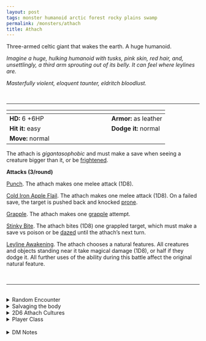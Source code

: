 ```yaml
---
layout: post
tags: monster humanoid arctic forest rocky plains swamp
permalink: /monsters/athach
title: Athach
---
```


Three-armed celtic giant that wakes the earth. A huge humanoid.

_Imagine a huge, hulking humanoid with tusks, pink skin, red hair, and, unsettlingly, a third arm sprouting out of its belly. It can feel where leylines are._

_Masterfully violent, eloquent taunter, eldritch bloodlust._

<br>

---

|  <span style="display: inline-block; width:250px"></span>  |  |
| -------- | --------|
| **HD:** 6 +6HP | **Armor:** as leather  |
| **Hit it:** easy    | **Dodge it:** normal  |
| **Move:** normal     |   | 

The athach is *gigantasophobic* and must make a save when seeing a creature bigger than it, or be [frightened](/2020/11/10/extra-rules/#conditions).

**Attacks (3/round)**

<ins>Punch</ins>. The athach makes one melee attack (1D8).

<ins>Cold Iron Apple Flail</ins>. The athach makes one melee attack (1D8). On a failed save, the target is pushed back and knocked [prone](/2020/11/10/extra-rules/#conditions).

<ins>Grapple</ins>. The athach makes one [grapple](/2020/11/10/extra-rules/#conditions) attempt.

<ins>Stinky Bite</ins>. The athach bites (1D8) one grappled target, which must make a save vs poison or be [dazed](/2020/11/10/extra-rules/#conditions) until the athach’s next turn.

<ins>Leyline Awakening</ins>. The athach chooses a natural features. All creatures and objects standing near it take magical damage (1D8), or half if they dodge it. All further uses of the ability during this battle affect the original natural feature.

<br>

---

<br>

<details markdown="1">
<summary>Random Encounter</summary>
1. **Monster:** 1 athach.
1. **Lair:** A mossy den carved out of a single humongous boulder. <br>    &nbsp; OR <br>    **Omen:** Heavy footsteps are coming, magic users can feel the ground awaken.
1. **Spoor:** Big rock is blocking a path. The loot from the ambushes is badly hidden nearby, smashed flat, except for the food and gems which have been taken away.
1. **Tracks:** The arcane vibration of a Leyline.
1. **Trace:** All objects in the area have been roughly moved along a single line.
1. **Trace:** A tagged sign saying to keep a gem to pay the toll.
</details>

<details markdown="1">
<summary>Salvaging the body</summary>
You find the monster's weapons and ... (Roll as many times as the HD of the monster)

1. Rotten food scraps between the teeth.
1. A human skull.
1. A full ration stuck under a foot.
1. A few gems in a folded pelt. (Valuable)
1. A few medicinal herbs. Will rot tomorrow.
1. An Iron Apple seed.

<span class="alchemy"> **Iron Apple Seed**. If planted in hard rock along a layline and watered, it will grow into a tree producing [cold iron](/2020/11/10/extra-rules/#rare-metals) apples.</span>
</details>

<details markdown="1">
<summary>2D6 Athach Cultures</summary>
Combine the result of both tables to get the broad lines of this humanoid culture in this part of the world.

**Cultures**
1. The ones that follow Leylines hoping to find the birthplace of the world.
1. The ones that raise herds of tiny beasts.
1. The ones that weave metal into trees to grow iron fruits.
1. The ones that do massive moon rituals hoping to awaken the land and start a new geological era.
1. The ones that violently protect the secrecy of the druids.
1. The ones that are brigands, asking for gems for a right of passage.

**Features**
1. Nocturnal, they look to the stars for guidance.
1. They must feed gems to an earth elemental.
1. They never get out of the mist.
1. They have fairy sycophants, but are actually manipulated by them.
1. Their architecture / clothes are made of moss.
1. They love human flesh.
</details>

<details markdown="1">
<summary>Player Class</summary>
Play as a (baby) [athach](https://saltygoo.github.io/class/specialist/athach)!
</details>

<br>

<details markdown="1">
<summary>DM Notes</summary>
In [gaelic folklore](https://what-when-how.com/celtic-mythology-and-folklore/fachan-athach-to-fergus-feargus-celtic-mythology-and-folklore/), the athach was thuggish giant with one leg and three arms waving flails made of apple. Its strange appearance was linked to the fear of druid curses. In DnD, it was [boringly adapted](http://adnd.geoshitties.installgentoo.com/mm/gianatha.html) as a three-armed hill giant. Since I want my monster adaptations to be retrocompatible with old modules, I decided to go for a middle ground between generic and weird by pushing the druidic aspect. Finally, since I don't want my players to play huge monsters, I flavored this class as a human adult-sized baby giant. — SaltyGoo
</details>
